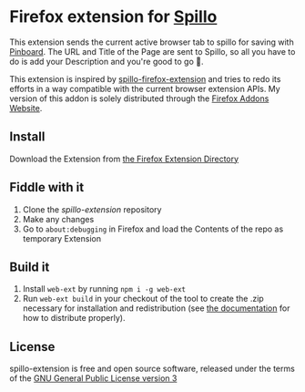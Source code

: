 # Firefox extension for [Spillo](//bananafishsoftware.com/products/spillo/)

This extension sends the current active browser tab to spillo for saving with [Pinboard](https://pinboard.in). The URL and Title of the Page are sent to Spillo, so all you have to do is add your Description and you're good to go 🎉.

This extension is inspired by [spillo-firefox-extension](https://github.com/albohlabs/spillo-firefox-extension) and tries to redo its efforts in a way compatible with the current browser extension APIs. My version of this addon is solely distributed through the [Firefox Addons Website](https://addons.mozilla.org).

## Install

Download the Extension from [the Firefox Extension Directory]()

## Fiddle with it

1.  Clone the _spillo-extension_ repository
2.  Make any changes
3.  Go to `about:debugging` in Firefox and load the Contents of the repo as temporary Extension

## Build it

1.  Install `web-ext` by running `npm i -g web-ext`
2.  Run `web-ext build` in your checkout of the tool to create the .zip necessary for installation and redistribution (see [the documentation](https://developer.mozilla.org/en-US/docs/Mozilla/Add-ons/Distribution) for how to distribute properly).

## License

spillo-extension is free and open source software, released under the terms of the [GNU General Public License version 3](http://www.gnu.org/licenses/gpl.html)
